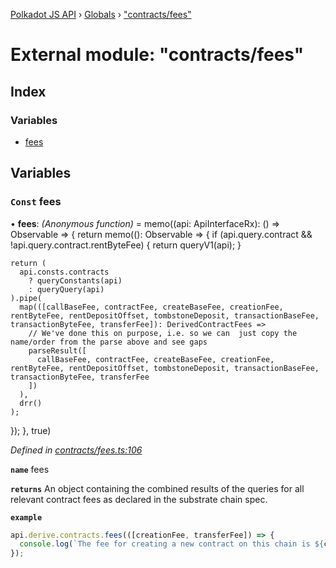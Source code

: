 [Polkadot JS API](../README.md) › [Globals](../globals.md) › ["contracts/fees"](_contracts_fees_.md)

# External module: "contracts/fees"

## Index

### Variables

* [fees](_contracts_fees_.md#const-fees)

## Variables

### `Const` fees

• **fees**: *(Anonymous function)* =  memo((api: ApiInterfaceRx): () => Observable<DerivedContractFees> => {
  return memo((): Observable<DerivedContractFees> => {
    if (api.query.contract && !api.query.contract.rentByteFee) {
      return queryV1(api);
    }

    return (
      api.consts.contracts
        ? queryConstants(api)
        : queryQuery(api)
    ).pipe(
      map(([callBaseFee, contractFee, createBaseFee, creationFee, rentByteFee, rentDepositOffset, tombstoneDeposit, transactionBaseFee, transactionByteFee, transferFee]): DerivedContractFees =>
        // We've done this on purpose, i.e. so we can  just copy the name/order from the parse above and see gaps
        parseResult([
          callBaseFee, contractFee, createBaseFee, creationFee, rentByteFee, rentDepositOffset, tombstoneDeposit, transactionBaseFee, transactionByteFee, transferFee
        ])
      ),
      drr()
    );
  });
}, true)

*Defined in [contracts/fees.ts:106](https://github.com/polkadot-js/api/blob/8d3cb72189/packages/api-derive/src/contracts/fees.ts#L106)*

**`name`** fees

**`returns`** An object containing the combined results of the queries for
all relevant contract fees as declared in the substrate chain spec.

**`example`** 
<BR>

```javascript
api.derive.contracts.fees(([creationFee, transferFee]) => {
  console.log(`The fee for creating a new contract on this chain is ${creationFee} units. The fee required to call this contract is ${transferFee} units.`);
});
```
